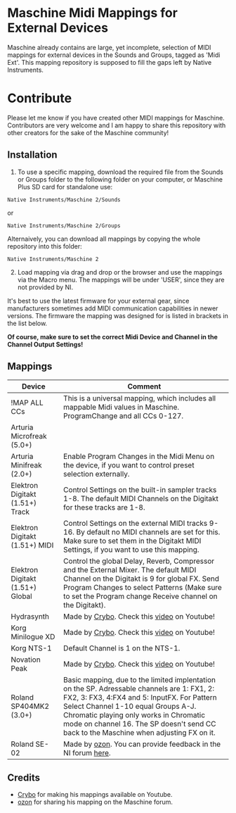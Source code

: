 # Maschine Midi Mappings for External Devices

Maschine already contains are large, yet incomplete, selection of MIDI mappings for external devices in the Sounds and Groups, tagged as 'Midi Ext'. This mapping repository is supposed to fill the gaps left by Native Instruments.

# Contribute

Please let me know if you have created other MIDI mappings for Maschine. Contributors are very welcome and I am happy to share this repository with other creators for the sake of the Maschine community!

## Installation

1. To use a specific mapping, download the required file from the Sounds or Groups folder to the following folder on your computer, or Maschine Plus SD card for standalone use:

`Native Instruments/Maschine 2/Sounds`

or

`Native Instruments/Maschine 2/Groups`

Alternaively, you can download all mappings by copying the whole repository into this folder:

`Native Instruments/Maschine 2`

2. Load mapping via drag and drop or the browser and use the mappings via the Macro menu. The mappings will be under 'USER', since they are not provided by NI.

It's best to use the latest firmware for your external gear, since manufacturers sometimes add MIDI communication capabilities in newer versions. The firmware the mapping was designed for is listed in brackets in the list below.

**Of course, make sure to set the correct Midi Device and Channel in the Channel Output Settings!**

## Mappings

| Device                           | Comment                                                                                                                                                                                                                                                                                                              |
| -------------------------------- | -------------------------------------------------------------------------------------------------------------------------------------------------------------------------------------------------------------------------------------------------------------------------------------------------------------------- |
| !MAP ALL CCs                     | This is a universal mapping, which includes all mappable Midi values in Maschine. ProgramChange and all CCs 0-127.                                                                                                                                                                                                   |
| Arturia Microfreak (5.0+)        |                                                                                                                                                                                                                                                                                                                      |
| Arturia Minifreak (2.0+)         | Enable Program Changes in the Midi Menu on the device, if you want to control preset selection externally.                                                                                                                                                                                                           |
| Elektron Digitakt (1.51+) Track  | Control Settings on the built-in sampler tracks 1-8. The default MIDI Channels on the Digitakt for these tracks are 1-8.                                                                                                                                                                                             |
| Elektron Digitakt (1.51+) MIDI   | Control Settings on the external MIDI tracks 9-16. By default no MIDI channels are set for this. Make sure to set them in the Digitakt MIDI Settings, if you want to use this mapping.                                                                                                                               |
| Elektron Digitakt (1.51+) Global | Control the global Delay, Reverb, Compressor and the External Mixer. The default MIDI Channel on the Digitakt is 9 for global FX. Send Program Changes to select Patterns (Make sure to set the Program change Receive channel on the Digitakt).                                                                     |
| Hydrasynth                       | Made by [Crybo](https://www.youtube.com/@crybo). Check this [video](https://www.youtube.com/watch?v=BRC1RV1-Bgw) on Youtube!                                                                                                                                                                                         |
| Korg Minilogue XD                | Made by [Crybo](https://www.youtube.com/@crybo). Check this [video](https://www.youtube.com/watch?v=iT-_8rAE6-A) on Youtube!                                                                                                                                                                                         |
| Korg NTS-1                       | Default Channel is 1 on the NTS-1.                                                                                                                                                                                                                                                                                   |
| Novation Peak                    | Made by [Crybo](https://www.youtube.com/@crybo). Check this [video](https://www.youtube.com/watch?v=6yqgPkWPHl4) on Youtube!                                                                                                                                                                                         |
| Roland SP404MK2 (3.0+)           | Basic mapping, due to the limited implentation on the SP. Adressable channels are 1: FX1, 2: FX2, 3: FX3, 4:FX4 and 5: InputFX. For Pattern Select Channel 1-10 equal Groups A-J. Chromatic playing only works in Chromatic mode on channel 16. The SP doesn't send CC back to the Maschine when adjusting FX on it. |
| Roland SE-02                     | Made by [ozon](https://community.native-instruments.com/profile/36333/ozon). You can provide feedback in the NI forum [here](https://community.native-instruments.com/discussion/comment/125532).                                                                                                                    |

## Credits

- [Crybo](https://www.youtube.com/@crybo) for making his mappings available on Youtube.
- [ozon](https://community.native-instruments.com/profile/36333/ozon) for sharing his mapping on the Maschine forum.
